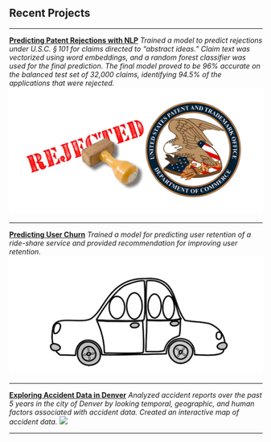 ## Recent Projects

---

[**Predicting Patent Rejections with NLP**](https://johnherr.github.io/Predicting-Rejections-to-Patent-Claims-Under-101/)
*Trained a model to predict rejections under U.S.C. § 101 for claims directed to “abstract ideas.” Claim text was vectorized using word embeddings, and a random forest classifier was used for the final prediction. The final model proved to be 96% accurate on the balanced test set of 32,000 claims, identifying 94.5% of the applications that were rejected.*
<img src="images/patent_reject.png?raw=true"/>

---
[**Predicting User Churn**](https://johnherr.github.io/predicting_churn/)
*Trained a model for predicting user retention of a ride-share service and provided recommendation for improving user retention.*
<img src="images/rideshare.png?raw=true"/>

---
[**Exploring Accident Data in Denver**](https://johnherr.github.io/Traffic-Accidents-in-Denver/)
*Analyzed accident reports over the past 5 years in the city of Denver by looking temporal, geographic, and human factors associated with accident data. Created an interactive map of accident data.*
<img src="images/heat_map.gif?raw=true"/>

---
